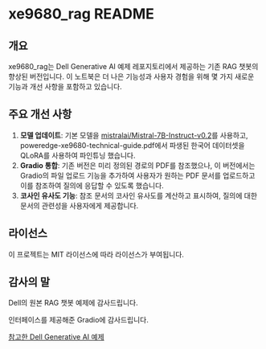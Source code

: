 # xe9680_rag README

## 개요

xe9680_rag는 Dell Generative AI 예제 레포지토리에서 제공하는 기존 RAG 챗봇의 향상된 버전입니다. 이 노트북은 더 나은 기능성과 사용자 경험을 위해 몇 가지 새로운 기능과 개선 사항을 포함하고 있습니다.

## 주요 개선 사항

1. **모델 업데이트**: 기본 모델을 [mistralai/Mistral-7B-Instruct-v0.2](https://huggingface.co/mistralai/Mistral-7B-Instruct-v0.2)를 사용하고, poweredge-xe9680-technical-guide.pdf에서 파생된 한국어 데이터셋을 QLoRA를 사용하여 파인튜닝 했습니다.
2. **Gradio 통합**: 기존 버전은 미리 정의된 경로의 PDF를 참조했으나, 이 버전에서는 Gradio의 파일 업로드 기능을 추가하여 사용자가 원하는 PDF 문서를 업로드하고 이를 참조하여 질의에 응답할 수 있도록 했습니다.
3. **코사인 유사도 기능**: 참조 문서의 코사인 유사도를 계산하고 표시하여, 질의에 대한 문서의 관련성을 사용자에게 제공합니다.


## 라이선스
이 프로젝트는 MIT 라이선스에 따라 라이선스가 부여됩니다.

## 감사의 말
Dell의 원본 RAG 챗봇 예제에 감사드립니다.


인터페이스를 제공해준 Gradio에 감사드립니다.

[참고한 Dell Generative AI 예제](https://github.com/dell-examples/generative-ai/blob/main/RAG-chatbot-multiformat/rag-chatbot-multiformat-source-tabs.ipynb)
